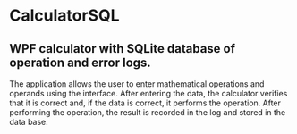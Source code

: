 # CalculatorSQL
## WPF calculator with SQLite database of operation and error logs.

The application allows the user to enter mathematical operations and operands using the interface.  After entering the data, the calculator verifies that it is correct and, if the data is correct, it performs the operation.  After performing the operation, the result is recorded in the log and stored in the data base.
